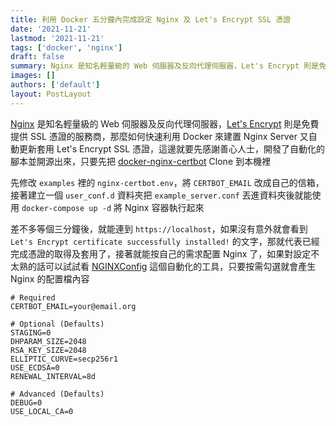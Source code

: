 ```yaml
---
title: 利用 Docker 五分鐘內完成設定 Nginx 及 Let's Encrypt SSL 憑證
date: '2021-11-21'
lastmod: '2021-11-21'
tags: ['docker', 'nginx']
draft: false
summary: Nginx 是知名輕量級的 Web 伺服器及反向代理伺服器，Let's Encrypt 則是免費提供 SSL 憑證的服務商，那麼如何快速利用 Docker 來建置 Nginx Server 又自動更新套用 Let's Encrypt SSL 憑證，這邊就要先感謝善心人士，開發了自動化的腳本並開源出來
images: []
authors: ['default']
layout: PostLayout
---
```


[Nginx](https://www.nginx.com/) 是知名輕量級的 Web 伺服器及反向代理伺服器，[Let's Encrypt](https://letsencrypt.org/) 則是免費提供 SSL 憑證的服務商，那麼如何快速利用 Docker 來建置 Nginx Server 又自動更新套用 Let's Encrypt SSL 憑證，這邊就要先感謝善心人士，開發了自動化的腳本並開源出來，只要先把 [docker-nginx-certbot](https://github.com/JonasAlfredsson/docker-nginx-certbot) Clone 到本機裡

先修改 `examples` 裡的 `nginx-certbot.env`，將 `CERTBOT_EMAIL` 改成自己的信箱，接著建立一個 `user_conf.d` 資料夾把 `example_server.conf` 丟進資料夾後就能使用 `docker-compose up -d` 將 Nginx 容器執行起來

差不多等個三分鐘後，就能連到 `https://localhost`，如果沒有意外就會看到 `Let's Encrypt certificate successfully installed!` 的文字，那就代表已經完成憑證的取得及套用了，接著就能按自己的需求配置 Nginx 了，如果對設定不太熟的話可以試試看 [NGINXConfig](https://www.digitalocean.com/community/tools/nginx) 這個自動化的工具，只要按需勾選就會產生 Nginx 的配置檔內容

```env:nginx-certbot.env
# Required
CERTBOT_EMAIL=your@email.org

# Optional (Defaults)
STAGING=0
DHPARAM_SIZE=2048
RSA_KEY_SIZE=2048
ELLIPTIC_CURVE=secp256r1
USE_ECDSA=0
RENEWAL_INTERVAL=8d

# Advanced (Defaults)
DEBUG=0
USE_LOCAL_CA=0
```
